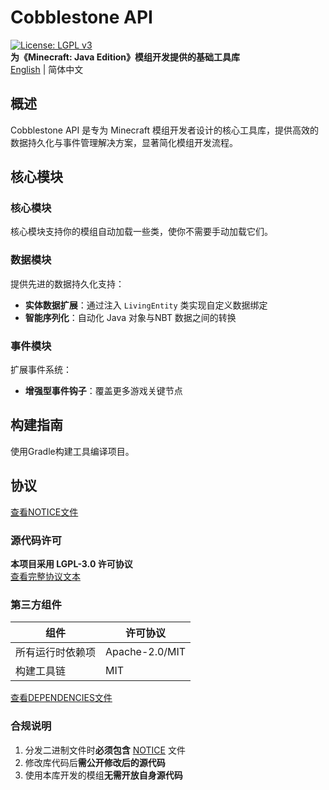 # Cobblestone API
[![License: LGPL v3](https://img.shields.io/badge/License-LGPL_v3-blue.svg)](https://www.gnu.org/licenses/lgpl-3.0)  
**为《Minecraft: Java Edition》模组开发提供的基础工具库**   
[English](README.md) | 简体中文
## 概述
Cobblestone API 是专为 Minecraft 模组开发者设计的核心工具库，提供高效的数据持久化与事件管理解决方案，显著简化模组开发流程。
## 核心模块
### 核心模块
核心模块支持你的模组自动加载一些类，使你不需要手动加载它们。
### 数据模块
提供先进的数据持久化支持：
- **实体数据扩展**：通过注入 `LivingEntity` 类实现自定义数据绑定
- **智能序列化**：自动化 Java 对象与NBT 数据之间的转换
### 事件模块
扩展事件系统：
- **增强型事件钩子**：覆盖更多游戏关键节点
## 构建指南
使用Gradle构建工具编译项目。
## 协议
[查看NOTICE文件](NOTICE)
### 源代码许可
**本项目采用 LGPL-3.0 许可协议**  
[查看完整协议文本](LICENSE)

### 第三方组件
| 组件       | 许可协议           |
|----------|----------------|
| 所有运行时依赖项 | Apache-2.0/MIT |
| 构建工具链    | MIT            |

[查看DEPENDENCIES文件](DEPENDENCIES)

### 合规说明
1. 分发二进制文件时**必须包含** [NOTICE](NOTICE) 文件
2. 修改库代码后**需公开修改后的源代码**
3. 使用本库开发的模组**无需开放自身源代码**
